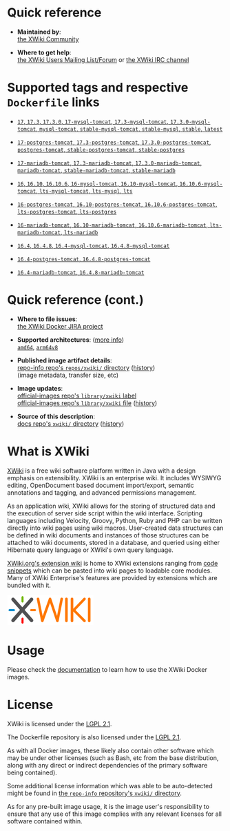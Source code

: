<!--

********************************************************************************

WARNING:

    DO NOT EDIT "xwiki/README.md"

    IT IS AUTO-GENERATED

    (from the other files in "xwiki/" combined with a set of templates)

********************************************************************************

-->

# Quick reference

-	**Maintained by**:  
	[the XWiki Community](https://github.com/xwiki-contrib/docker-xwiki)

-	**Where to get help**:  
	[the XWiki Users Mailing List/Forum](http://dev.xwiki.org/xwiki/bin/view/Community/MailingLists) or [the XWiki IRC channel](http://dev.xwiki.org/xwiki/bin/view/Community/IRC)

# Supported tags and respective `Dockerfile` links

-	[`17`, `17.3`, `17.3.0`, `17-mysql-tomcat`, `17.3-mysql-tomcat`, `17.3.0-mysql-tomcat`, `mysql-tomcat`, `stable-mysql-tomcat`, `stable-mysql`, `stable`, `latest`](https://github.com/xwiki-contrib/docker-xwiki/blob/71a0c005e146907701301188b381e917638d7d1c/17/mysql-tomcat/Dockerfile)

-	[`17-postgres-tomcat`, `17.3-postgres-tomcat`, `17.3.0-postgres-tomcat`, `postgres-tomcat`, `stable-postgres-tomcat`, `stable-postgres`](https://github.com/xwiki-contrib/docker-xwiki/blob/71a0c005e146907701301188b381e917638d7d1c/17/postgres-tomcat/Dockerfile)

-	[`17-mariadb-tomcat`, `17.3-mariadb-tomcat`, `17.3.0-mariadb-tomcat`, `mariadb-tomcat`, `stable-mariadb-tomcat`, `stable-mariadb`](https://github.com/xwiki-contrib/docker-xwiki/blob/71a0c005e146907701301188b381e917638d7d1c/17/mariadb-tomcat/Dockerfile)

-	[`16`, `16.10`, `16.10.6`, `16-mysql-tomcat`, `16.10-mysql-tomcat`, `16.10.6-mysql-tomcat`, `lts-mysql-tomcat`, `lts-mysql`, `lts`](https://github.com/xwiki-contrib/docker-xwiki/blob/2ceba10a9507ba7f663ce97ea055035884f05ad5/16/mysql-tomcat/Dockerfile)

-	[`16-postgres-tomcat`, `16.10-postgres-tomcat`, `16.10.6-postgres-tomcat`, `lts-postgres-tomcat`, `lts-postgres`](https://github.com/xwiki-contrib/docker-xwiki/blob/2ceba10a9507ba7f663ce97ea055035884f05ad5/16/postgres-tomcat/Dockerfile)

-	[`16-mariadb-tomcat`, `16.10-mariadb-tomcat`, `16.10.6-mariadb-tomcat`, `lts-mariadb-tomcat`, `lts-mariadb`](https://github.com/xwiki-contrib/docker-xwiki/blob/2ceba10a9507ba7f663ce97ea055035884f05ad5/16/mariadb-tomcat/Dockerfile)

-	[`16.4`, `16.4.8`, `16.4-mysql-tomcat`, `16.4.8-mysql-tomcat`](https://github.com/xwiki-contrib/docker-xwiki/blob/44640ccee2be1c86518cf844518f5bea1f432070/16.4/mysql-tomcat/Dockerfile)

-	[`16.4-postgres-tomcat`, `16.4.8-postgres-tomcat`](https://github.com/xwiki-contrib/docker-xwiki/blob/44640ccee2be1c86518cf844518f5bea1f432070/16.4/postgres-tomcat/Dockerfile)

-	[`16.4-mariadb-tomcat`, `16.4.8-mariadb-tomcat`](https://github.com/xwiki-contrib/docker-xwiki/blob/44640ccee2be1c86518cf844518f5bea1f432070/16.4/mariadb-tomcat/Dockerfile)

# Quick reference (cont.)

-	**Where to file issues**:  
	[the XWiki Docker JIRA project](http://jira.xwiki.org/browse/XDOCKER)

-	**Supported architectures**: ([more info](https://github.com/docker-library/official-images#architectures-other-than-amd64))  
	[`amd64`](https://hub.docker.com/r/amd64/xwiki/), [`arm64v8`](https://hub.docker.com/r/arm64v8/xwiki/)

-	**Published image artifact details**:  
	[repo-info repo's `repos/xwiki/` directory](https://github.com/docker-library/repo-info/blob/master/repos/xwiki) ([history](https://github.com/docker-library/repo-info/commits/master/repos/xwiki))  
	(image metadata, transfer size, etc)

-	**Image updates**:  
	[official-images repo's `library/xwiki` label](https://github.com/docker-library/official-images/issues?q=label%3Alibrary%2Fxwiki)  
	[official-images repo's `library/xwiki` file](https://github.com/docker-library/official-images/blob/master/library/xwiki) ([history](https://github.com/docker-library/official-images/commits/master/library/xwiki))

-	**Source of this description**:  
	[docs repo's `xwiki/` directory](https://github.com/docker-library/docs/tree/master/xwiki) ([history](https://github.com/docker-library/docs/commits/master/xwiki))

# What is XWiki

[XWiki](http://xwiki.org) is a free wiki software platform written in Java with a design emphasis on extensibility. XWiki is an enterprise wiki. It includes WYSIWYG editing, OpenDocument based document import/export, semantic annotations and tagging, and advanced permissions management.

As an application wiki, XWiki allows for the storing of structured data and the execution of server side script within the wiki interface. Scripting languages including Velocity, Groovy, Python, Ruby and PHP can be written directly into wiki pages using wiki macros. User-created data structures can be defined in wiki documents and instances of those structures can be attached to wiki documents, stored in a database, and queried using either Hibernate query language or XWiki's own query language.

[XWiki.org's extension wiki](http://extensions.xwiki.org) is home to XWiki extensions ranging from [code snippets](http://snippets.xwiki.org) which can be pasted into wiki pages to loadable core modules. Many of XWiki Enterprise's features are provided by extensions which are bundled with it.

![logo](https://raw.githubusercontent.com/docker-library/docs/6fb07a8dacbad5cc548b87e4c267823a4aa98660/xwiki/logo.png)

# Usage

Please check the [documentation](https://github.com/xwiki-contrib/docker-xwiki/blob/master/README.md) to learn how to use the XWiki Docker images.

# License

XWiki is licensed under the [LGPL 2.1](https://github.com/xwiki-contrib/docker-xwiki/blob/master/LICENSE).

The Dockerfile repository is also licensed under the [LGPL 2.1](https://github.com/xwiki-contrib/docker-xwiki/blob/master/LICENSE).

As with all Docker images, these likely also contain other software which may be under other licenses (such as Bash, etc from the base distribution, along with any direct or indirect dependencies of the primary software being contained).

Some additional license information which was able to be auto-detected might be found in [the `repo-info` repository's `xwiki/` directory](https://github.com/docker-library/repo-info/tree/master/repos/xwiki).

As for any pre-built image usage, it is the image user's responsibility to ensure that any use of this image complies with any relevant licenses for all software contained within.
